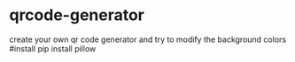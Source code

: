 # qrcode-generator
create your own qr code generator and try to modify the background colors
#install pip install pillow
